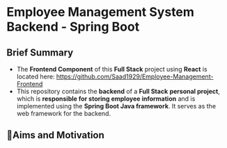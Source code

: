 # Employee Management System Backend - Spring Boot
## Brief Summary
- The **Frontend Component** of this **Full Stack** project using **React** is located here: https://github.com/Saad1929/Employee-Management-Frontend
- This repository contains the **backend** of a **Full Stack** **personal project**, which is **responsible for storing employee information** and is implemented using the **Spring Boot Java framework**. It serves as the web framework for the backend.
## 🎯Aims and Motivation
